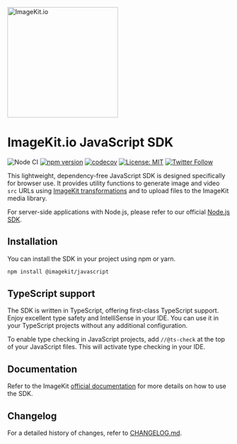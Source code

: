 [<img width="250" alt="ImageKit.io" src="https://raw.githubusercontent.com/imagekit-developer/imagekit-javascript/master/assets/imagekit-light-logo.svg"/>](https://imagekit.io)

# ImageKit.io JavaScript SDK

![Node CI](https://github.com/imagekit-developer/imagekit-javascript/workflows/Node%20CI/badge.svg)
[![npm version](https://img.shields.io/npm/v/@imagekit/javascript)](https://www.npmjs.com/package/@imagekit/javascript) 
[![codecov](https://codecov.io/gh/imagekit-developer/imagekit-javascript/branch/master/graph/badge.svg)](https://codecov.io/gh/imagekit-developer/imagekit-javascript)
[![License: MIT](https://img.shields.io/badge/License-MIT-yellow.svg)](https://opensource.org/licenses/MIT)
[![Twitter Follow](https://img.shields.io/twitter/follow/imagekitio?label=Follow&style=social)](https://twitter.com/ImagekitIo)

This lightweight, dependency-free JavaScript SDK is designed specifically for browser use. It provides utility functions to generate image and video `src` URLs using [ImageKit transformations](https://imagekit.io/docs/transformations) and to upload files to the ImageKit media library.

For server-side applications with Node.js, please refer to our official [Node.js SDK](https://github.com/imagekit-developer/imagekit-nodejs).

## Installation

You can install the SDK in your project using npm or yarn.

```bash
npm install @imagekit/javascript
```

## TypeScript support

The SDK is written in TypeScript, offering first-class TypeScript support. Enjoy excellent type safety and IntelliSense in your IDE. You can use it in your TypeScript projects without any additional configuration.


To enable type checking in JavaScript projects, add `//@ts-check` at the top of your JavaScript files. This will activate type checking in your IDE.

## Documentation

Refer to the ImageKit [official documentation](https://imagekit.io/docs/integration/javascript) for more details on how to use the SDK.

## Changelog

For a detailed history of changes, refer to [CHANGELOG.md](CHANGELOG.md).

